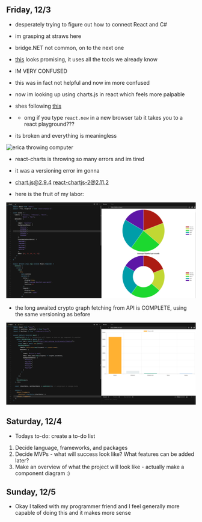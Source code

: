 ## Friday, 12/3

- desperately trying to figure out how to connect React and C#
- im grasping at straws here
- bridge.NET not common, on to the next one

- [this](https://alialhaddad.medium.com/build-a-basic-fullstack-app-using-c-net-core-mysql-and-webpack-react-1-3-73cfb64daeb6) looks promising, it uses all the tools we already know

- IM VERY CONFUSED

- this was in fact not helpful and now im more confused

- now im looking up using charts.js in react which feels more palpable

- shes following [this](https://blog.logrocket.com/using-chart-js-react/)
- - omg if you type `react.new` in a new browser tab it takes you to a react playground??? 

- its broken and everything is meaningless

![erica throwing computer](https://c.tenor.com/W-iD9IenPZwAAAAC/angry-panda.gif)

- react-charts is throwing so many errors and im tired

- it was a versioning error im gonna

- chart.js@2.9.4 react-chartjs-2@2.11.2

- here is the fruit of my labor: 

<img src="https://github.com/ericamarroquin/capstone/blob/main/img/nice-charts.png?raw=true" alt="graph that took really long" width="1000"/>

- the long awaited crypto graph fetching from API is COMPLETE, using the same versioning as before

<img src="https://github.com/ericamarroquin/capstone/blob/main/img/crypto-chart.png?raw=true" alt="long awaited crypto chart" width="1000"/>

## Saturday, 12/4

- Todays to-do: create a to-do list

1. Decide language, frameworks, and packages
2. Decide MVPs - what will success look like? What features can be added later?
3. Make an overview of what the project will look like - actually make a component diagram :)

## Sunday, 12/5

- Okay I talked with my programmer friend and I feel generally more capable of doing this and it makes more sense